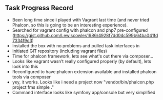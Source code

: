 Task Progress Record
----

- Been long time since i played with Vagrant last time (and never tried Phalcon, so this is going to be an interesting experience).
- Searched for vagrant config with phalcon and php7 pre-configured (https://gist.github.com/Lewiscowles1986/4928f7dd04c599b64ba041fd7334f9c3)
- Installed the box with no problems and pulled task interfaces in
- Initiated GIT repository (including vagrant files)
- Time for phalcon framework, lets see what's out there via composer...
- Looks like vagrant wasn't really configured properly (by default), lets look into this 
- Reconfigured to have phalcon extension available and installed phalcon tools via composer
- yey, it works. Looks like i need a project now "vendor/bin/phalcon.php project fms simple ."
- Command interface looks like symfony app/console but very simplified